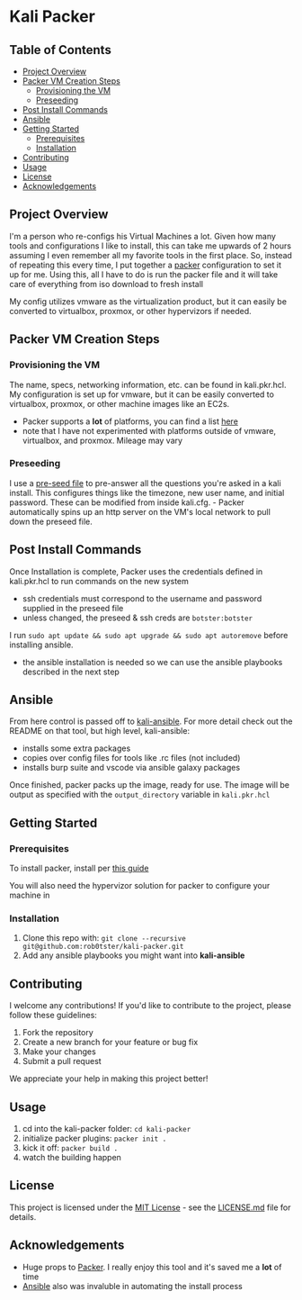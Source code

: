 # Kali Packer

## Table of Contents

- [Project Overview](#project-overview)
- [Packer VM Creation Steps](#packer-vm-creation-steps)
  - [Provisioning the VM](#provisioning-the-vm)
  - [Preseeding](#preseeding)
- [Post Install Commands](#post-install-commands)
- [Ansible](#ansible)
- [Getting Started](#getting-started)
  - [Prerequisites](#prerequisites)
  - [Installation](#installation)
- [Contributing](#contributing)
- [Usage](#usage)
- [License](#license)
- [Acknowledgements](#acknowledgements)

## Project Overview

I'm a person who re-configs his Virtual Machines a lot. Given how many tools and configurations I like to install, this can take me upwards of 2 hours assuming I even remember all my favorite tools in the first place. So, instead of repeating this every time, I put together a [packer](https://www.packer.io/) configuration to set it up for me. Using this, all I have to do is run the packer file and it will take care of everything from iso download to fresh install

My config utilizes vmware as the virtualization product, but it can easily be converted to virtualbox, proxmox, or other hypervizors if needed. 

## Packer VM Creation Steps

### Provisioning the VM
The name, specs, networking information, etc. can be found in kali.pkr.hcl. My configuration is set up for vmware, but it can be easily converted to virtualbox, proxmox, or other machine images like an EC2s.
- Packer supports a **lot** of platforms, you can find a list [here](https://developer.hashicorp.com/packer/integrations)
- note that I have not experimented with platforms outside of vmware, virtualbox, and proxmox. Mileage may vary

### Preseeding 

I use a [pre-seed file](https://wiki.debian.org/AutomatedInstallation) to pre-answer all the questions you're asked in a kali install. This configures things like the timezone, new user name, and initial password. These can be modified from inside kali.cfg. - Packer automatically spins up an http server on the VM's local network to pull down the preseed file.

## Post Install Commands

Once Installation is complete, Packer uses the credentials defined in kali.pkr.hcl to run commands on the new system 
- ssh credentials must correspond to the username and password supplied in the preseed file
- unless changed, the preseed & ssh creds are `botster:botster`

I run `sudo apt update && sudo apt upgrade && sudo apt autoremove` before installing ansible.
- the ansible installation is needed so we can use the ansible playbooks described in the next step

## Ansible

From here control is passed off to [kali-ansible](https://github.com/rob0tster/kali-ansible). For more detail check out the README on that tool, but high level, kali-ansible:
- installs some extra packages
- copies over config files for tools like .rc files (not included)
- installs burp suite and vscode via ansible galaxy packages

Once finished, packer packs up the image, ready for use. The image will be output as specified with the `output_directory` variable in `kali.pkr.hcl`

## Getting Started

### Prerequisites
To install packer, install per [this guide](https://developer.hashicorp.com/packer/tutorials/docker-get-started/get-started-install-cli)

You will also need the hypervizor solution for packer to configure your machine in

### Installation

1. Clone this repo with: `git clone --recursive git@github.com:rob0tster/kali-packer.git`
2. Add any ansible playbooks you might want into **kali-ansible**

## Contributing

I welcome any contributions! If you'd like to contribute to the project, please follow these guidelines:

1. Fork the repository
2. Create a new branch for your feature or bug fix
3. Make your changes
4. Submit a pull request

We appreciate your help in making this project better!

## Usage
1. cd into the kali-packer folder: `cd kali-packer`
2. initialize packer plugins: `packer init .`
3. kick it off: `packer build .`
4. watch the building happen

## License 
This project is licensed under the [MIT License](LICENSE.md) - see the [LICENSE.md](LICENSE.md) file for details.

## Acknowledgements
- Huge props to [Packer](https://www.packer.io/). I really enjoy this tool and it's saved me a **lot** of time
- [Ansible](https://www.ansible.com/) also was invaluble in automating the install process



